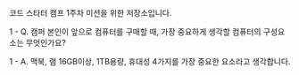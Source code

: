 코드 스타터 캠프 1주차 미션을 위한 저장소입니다.

1 - Q.
캠퍼 본인이 앞으로 컴퓨터를 구매할 때, 가장 중요하게 생각할 컴퓨터의 
구성요소는 무엇인가요?

1 - A.
맥북, 램 16GB이상, 1TB용량, 휴대성 4가지를 가장 중요한 요소라고 
생각합니다.

